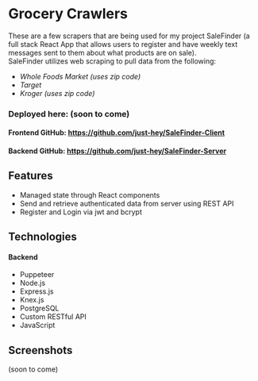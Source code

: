 # Grocery Crawlers

These are a few scrapers that are being used for my project SaleFinder (a full stack React App that allows users to register and have weekly text messages sent to them about what products are on sale).  
SaleFinder utilizes web scraping to pull data from the following:
  - *Whole Foods Market* _(uses zip code)_
  - *Target*
  - *Kroger* _(uses zip code)_

### Deployed here: (soon to come)
#### Frontend GitHub: https://github.com/just-hey/SaleFinder-Client
#### Backend GitHub: https://github.com/just-hey/SaleFinder-Server

## Features
- Managed state through React components
- Send and retrieve authenticated data from server using REST API
- Register and Login via jwt and bcrypt

## Technologies

#### Backend
- Puppeteer
- Node.js
- Express.js
- Knex.js
- PostgreSQL
- Custom RESTful API
- JavaScript

## Screenshots

(soon to come)
